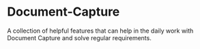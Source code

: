 # Document-Capture
A collection of helpful features that can help in the daily work with Document Capture and solve regular requirements.
